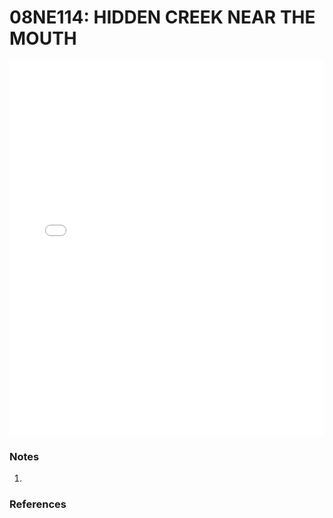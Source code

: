 # 08NE114: HIDDEN CREEK NEAR THE MOUTH

<iframe src="/distribution_estimation/_static/stations/08NE114_fdc.html" width="100%" height="600" frameborder="0"></iframe>

### Notes
1. 

### References

